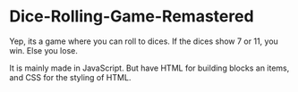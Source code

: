 # Dice-Rolling-Game-Remastered

Yep, its a game where you can roll to dices. If the dices show 7 or 11, you win. Else you lose.

It is mainly made in JavaScript. But have HTML for building blocks an items, and CSS for the styling of HTML.
